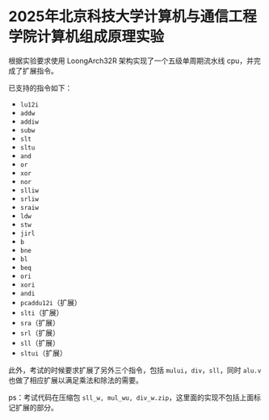 # 2025年北京科技大学计算机与通信工程学院计算机组成原理实验

根据实验要求使用 LoongArch32R 架构实现了一个五级单周期流水线 cpu，并完成了扩展指令。

已支持的指令如下：

* `lu12i`
* `addw`
* `addiw`
* `subw`
* `slt`
* `sltu`
* `and`
* `or`
* `xor`
* `nor`
* `slliw`
* `srliw`
* `sraiw`
* `ldw`
* `stw`
* `jirl`
* `b`
* `bne`
* `bl`
* `beq`
* `ori`
* `xori`
* `andi`
* `pcaddu12i`（扩展）
* `slti`（扩展）
* `sra`（扩展）
* `srl`（扩展）
* `sll`（扩展）
* `sltui`（扩展）

此外，考试的时候要求扩展了另外三个指令，包括 `mului`，`div`，`sll`，同时 `alu.v`也做了相应扩展以满足乘法和除法的需要。

ps：考试代码在压缩包 `sll_w, mul_wu, div_w.zip`，这里面的实现不包括上面标记扩展的部分。
